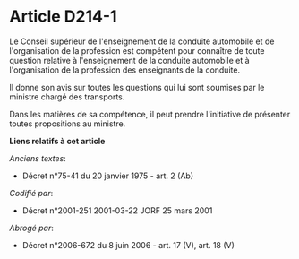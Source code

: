 # Article D214-1

Le Conseil supérieur de l'enseignement de la conduite automobile et de l'organisation de la profession est compétent pour
connaître de toute question relative à l'enseignement de la conduite automobile et à l'organisation de la profession des
enseignants de la conduite.

Il donne son avis sur toutes les questions qui lui sont soumises par le ministre chargé des transports.

Dans les matières de sa compétence, il peut prendre l'initiative de présenter toutes propositions au ministre.

**Liens relatifs à cet article**

_Anciens textes_:

  - Décret n°75-41 du 20 janvier 1975 - art. 2 (Ab)

_Codifié par_:

  - Décret n°2001-251 2001-03-22 JORF 25 mars 2001

_Abrogé par_:

  - Décret n°2006-672 du 8 juin 2006 - art. 17 (V), art. 18 (V)
